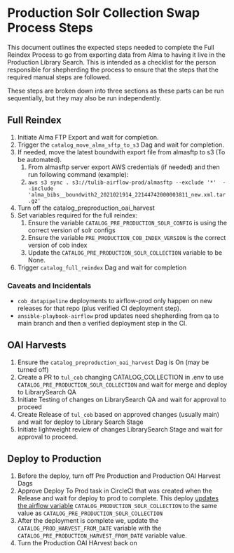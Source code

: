 
# Production Solr Collection Swap Process Steps

This document outlines the expected steps needed to complete the Full Reindex Process to go from exporting data from Alma to having it live in the Production Library Search. This is intended as a checklist for the person responsible for shepherding the process to ensure that the steps that the required manual steps are followed.

These steps are broken down into three sections as these parts can be run sequentially, but they may also be run independently.

## Full Reindex

1. Initiate Alma FTP Export and wait for completion.
1. Trigger the `catalog_move_alma_sftp_to_s3` Dag and wait for completion.
1. If needed, move the latest boundwith export file from almasftp to s3 (To be automated).
   1. From almasftp server export AWS credentials (if needed) and then run following command (example):
   1. `aws s3 sync . s3://tulib-airflow-prod/almasftp --exclude '*'  --include 'alma_bibs__boundwith2_2021021914_22144742000003811_new.xml.tar.gz' `
1. Turn off the catalog_preproduction_oai_harvest
1. Set variables required for the full reindex:
   1. Ensure the variable `CATALOG_PRE_PRODUCTION_SOLR_CONFIG` is using the correct version of solr configs
   1. Ensure the variable `PRE_PRODUCTION_COB_INDEX_VERSION` is the correct version of cob index
   1. Update the `CATALOG_PRE_PRODUCTION_SOLR_COLLECTION` variable to be None.
1. Trigger `catalog_full_reindex` Dag and wait for completion

### Caveats and Incidentals
* `cob_datapipeline` deployments to airflow-prod only happen on new releases for that repo (plus verified CI deployment step).
* `ansible-playbook-airflow` prod updates need shepherding from qa to main branch and then a verified deployment step in the CI.

## OAI Harvests

1. Ensure the `catalog_preproduction_oai_harvest` Dag is On (may be turned off)
1. Create a PR to `tul_cob` changing CATALOG_COLLECTION in .env to use `CATALOG_PRE_PRODUCTION_SOLR_COLLECTION` and wait for merge and deploy to LibrarySearch QA
1. Initiate Testing of changes on LibrarySearch QA and wait for approval to proceed
1. Create Release of `tul_cob` based on approved changes (usually main) and wait for deploy to Library Search Stage
1. Initiate lightweight review of changes LibrarySearch Stage and wait for approval to proceed.

## Deploy to Production

1. Before the deploy, turn off Pre Production and Production OAI Harvest Dags
1. Approve Deploy To Prod task in CircleCI that was created when the Release and wait for deploy to prod to complete. This deploy [updates the airflow variable](https://github.com/tulibraries/tul_cob/blob/main/.circleci/update-airflow.sh) `CATALOG_PRODUCTION_SOLR_COLLECTION` to the same value as `CATALOG_PRE_PRODUCTION_SOLR_COLLECTION`
1. After the deployment is complete we, update the `CATALOG_PROD_HARVEST_FROM_DATE` variable with the `CATALOG_PRE_PRODUCTION_HARVEST_FROM_DATE` variable value.
1. Turn the Production OAI HArvest back on
